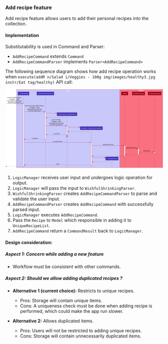 ### Add recipe feature

Add recipe feature allows users to add their personal recipes into the collection.

#### Implementation
Substitutability is used in Command and Parser:
* `AddRecipeCommand` extends `Command`
* `AddRecipeCommandParser` implements `Parser<AddRecipeCommand>`

The following sequence diagram shows how add recipe operation works when `execute(addR n/Salad i/Veggies - 100g img/images/healthy3.jpg instr/Eat tag/healthy)` API call:

![AddRecipeSequenceDiagram](../images/AddRecipeSequence.png)

1. `LogicManager` receives user input and undergoes logic operation for output.
1. `LogicManager` will pass the input to `WishfulShrinkingParser`.
1. `WishfulShrinkingParser` creates `AddRecipeCommandParser` to parse and validate the user input.
1. `AddRecipeCommandParser` creates `AddRecipeCommand` with successfully parsed input.
1. `LogicManager` executes `AddRecipeCommand`.
1. Pass the `Recipe` to `Model` which responsible in adding it to `UniqueRecipeList`.
1. `AddRecipeCommand` return a `CommandResult` back to `LogicManager`.

#### Design consideration:
##### Aspect 1: Concern while adding a new feature
* Workflow must be consistent with other commands.
##### Aspect 2: Should we allow adding duplicated recipes ?
* **Alternative 1 (current choice):** Restricts to unique recipes.
  * Pros: Storage will contain unique items.
  * Cons: A uniqueness check must be done when adding recipe is performed, which could make the app run slower.

* **Alternative 2:** Allows duplicated items.
  * Pros: Users will not be restricted to adding unique recipes.
  * Cons: Storage will contain unnecessarily duplicated items.
 